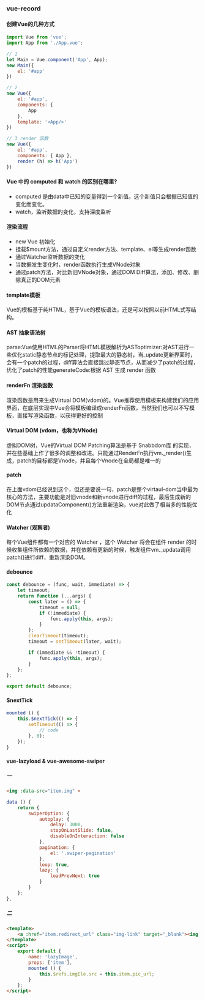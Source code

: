 ### vue-record

#### 创建Vue的几种方式

```js
import Vue from 'vue';
import App from './App.vue';

// 1
let Main = Vue.component('App', App);
new Main({
    el: '#app'
})

// 2 
new Vue({
    el: '#app',
    components: {
        App
    },
    template: '<App/>'
})

// 3 render 函数
new Vue({
    el: '#app',
    components: { App },
    render (h) => h('App')
})
```

#### Vue 中的 computed 和 watch 的区别在哪里?

   * computed 是由data中已知的变量得到一个新值。这个新值只会根据已知值的变化而变化。
   * watch，监听数据的变化，支持深度监听
#### 渲染流程

   * new Vue 初始化
   * 挂载$mount方法，通过自定义render方法、template、el等生成render函数
   * 通过Watcher监听数据的变化
   * 当数据发生变化时，render函数执行生成VNode对象
   * 通过patch方法，对比新旧VNode对象，通过DOM Diff算法，添加、修改、删除真正的DOM元素
   
#### template模板

Vue的模板基于纯HTML，基于Vue的模板语法，还是可以按照以前HTML式写结构。

#### AST 抽象语法树

   parse:Vue使用HTML的Parser将HTML模板解析为ASToptimizer:对AST进行一些优化static静态节点的标记处理，提取最大的静态树，当_update更新界面时，会有一个patch的过程，diff算法会直接跳过静态节点，从而减少了patch的过程，优化了patch的性能generateCode:根据 AST 生成 render 函数

#### renderFn 渲染函数 

渲染函数是用来生成Virtual DOM(vdom)的。Vue推荐使用模板来构建我们的应用界面，在底层实现中Vue会将模板编译成renderFn函数，当然我们也可以不写模板，直接写渲染函数，以获得更好的控制

#### Virtual DOM (vdom，也称为VNode)

虚拟DOM树，Vue的Virtual DOM Patching算法是基于 Snabbdom库 的实现，并在些基础上作了很多的调整和改进。只能通过RenderFn执行vm._render()生成，patch的目标都是Vnode，并且每个Vnode在全局都是唯一的

#### patch

在上面vdom已经说到这个，但还是要说一句，patch是整个virtaul-dom当中最为核心的方法，主要功能是对旧vnode和新vnode进行diff的过程，最后生成新的DOM节点通过updataComponent()方法重新渲染，vue对此做了相当多的性能优化

#### Watcher (观察者)

每个Vue组件都有一个对应的 Watcher ，这个 Watcher 将会在组件 render 的时候收集组件所依赖的数据，并在依赖有更新的时候，触发组件vm._updata调用patch()进行diff，重新渲染DOM。

#### debounce

```js
const debounce = (func, wait, immediate) => {
    let timeout;
    return function (...args) {
        const later = () => {
            timeout = null;
            if (!immediate) {
                func.apply(this, args);
            }
        };
        clearTimeout(timeout);
        timeout = setTimeout(later, wait);

        if (immediate && !timeout) {
            func.apply(this, args);
        }
    };
};

export default debounce;
```
#### $nextTick

```js
mounted () {
    this.$nextTick(() => {
        setTimeout(() => {
            // code
        }, 0);
    });
}
```

#### vue-lazyload & vue-awesome-swiper

##### 一
```html
<img :data-src="item.img" >
```
```js
data () {
    return {
        swiperOption: {
            autoplay: {
                delay: 3000,
                stopOnLastSlide: false,
                disableOnInteraction: false
            },
            pagination: {
                el: '.swiper-pagination'
            },
            loop: true,
            lazy: {
                loadPrevNext: true
            }
        }
    };
},
```

##### 二
```html
<template>
    <a :href="item.redirect_url" class="img-link" target="_blank"><img class="swiper-lazy-footer" :data-src="item.pic_url" ref="imgEle"  alt=""></a>
</template>
<script>
    export default {
        name: 'lazyImage',
        props: ['item'],
        mounted () {
            this.$refs.imgEle.src = this.item.pic_url;
        }
    };
</script>
```